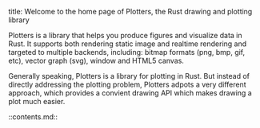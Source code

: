title: Welcome to the home page of Plotters, the Rust drawing and plotting library

Plotters is a library that helps you produce figures and visualize data in Rust. It supports both rendering static image and realtime rendering and targeted to multiple backends, including: bitmap formats (png, bmp, gif, etc), vector graph (svg), window and HTML5 canvas. 

Generally speaking, Plotters is a library for plotting in Rust. But instead of directly addressing the plotting problem, Plotters adpots a very different approach, which provides a convient drawing API which makes drawing a plot much easier. 

::contents.md::
